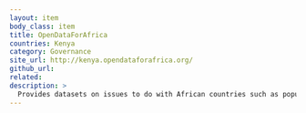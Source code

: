 ```yaml
---
layout: item
body_class: item
title: OpenDataForAfrica
countries: Kenya
category: Governance
site_url: http://kenya.opendataforafrica.org/
github_url: 
related: 
description: >
  Provides datasets on issues to do with African countries such as population, ecomony etc
---
```

